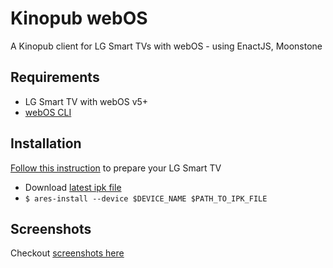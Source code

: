 # Kinopub webOS

A Kinopub client for LG Smart TVs with webOS - using EnactJS, Moonstone

## Requirements

- LG Smart TV with webOS v5+
- [webOS CLI](https://webostv.developer.lge.com/sdk/tools/using-webos-tv-cli/)

## Installation

[Follow this instruction](https://webostv.developer.lge.com/develop/app-test) to prepare your LG Smart TV

- Download [latest ipk file](https://github.com/adascal/kinopub.webos/releases/latest)
- `$ ares-install --device $DEVICE_NAME $PATH_TO_IPK_FILE`

## Screenshots

Checkout [screenshots here](./SCREENSHOTS.md)
